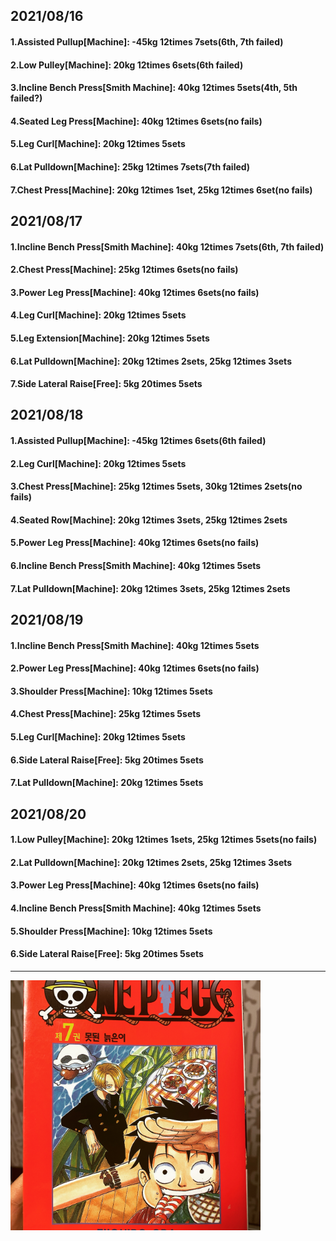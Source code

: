 ## 2021/08/16
#### 1.Assisted Pullup\[Machine\]: -45kg 12times 7sets(6th, 7th failed)
#### 2.Low Pulley\[Machine\]: 20kg 12times 6sets(6th failed)
#### 3.Incline Bench Press\[Smith Machine\]: 40kg 12times 5sets(4th, 5th failed?)
#### 4.Seated Leg Press\[Machine\]: 40kg 12times 6sets(no fails)
#### 5.Leg Curl\[Machine\]: 20kg 12times 5sets
#### 6.Lat Pulldown\[Machine\]: 25kg 12times 7sets(7th failed)
#### 7.Chest Press\[Machine\]: 20kg 12times 1set, 25kg 12times 6set(no fails)

## 2021/08/17
#### 1.Incline Bench Press\[Smith Machine\]: 40kg 12times 7sets(6th, 7th failed)
#### 2.Chest Press\[Machine\]: 25kg 12times 6sets(no fails)
#### 3.Power Leg Press\[Machine\]: 40kg 12times 6sets(no fails)
#### 4.Leg Curl\[Machine\]: 20kg 12times 5sets
#### 5.Leg Extension\[Machine\]: 20kg 12times 5sets
#### 6.Lat Pulldown\[Machine\]: 20kg 12times 2sets, 25kg 12times 3sets
#### 7.Side Lateral Raise\[Free\]: 5kg 20times 5sets


## 2021/08/18
#### 1.Assisted Pullup\[Machine\]: -45kg 12times 6sets(6th failed)
#### 2.Leg Curl\[Machine\]: 20kg 12times 5sets
#### 3.Chest Press\[Machine\]: 25kg 12times 5sets, 30kg 12times 2sets(no fails)
#### 4.Seated Row\[Machine\]: 20kg 12times 3sets, 25kg 12times 2sets
#### 5.Power Leg Press\[Machine\]: 40kg 12times 6sets(no fails)
#### 6.Incline Bench Press\[Smith Machine\]: 40kg 12times 5sets
#### 7.Lat Pulldown\[Machine\]: 20kg 12times 3sets, 25kg 12times 2sets


## 2021/08/19
#### 1.Incline Bench Press\[Smith Machine\]: 40kg 12times 5sets
#### 2.Power Leg Press\[Machine\]: 40kg 12times 6sets(no fails)
#### 3.Shoulder Press\[Machine\]: 10kg 12times 5sets
#### 4.Chest Press\[Machine\]: 25kg 12times 5sets
#### 5.Leg Curl\[Machine\]: 20kg 12times 5sets
#### 6.Side Lateral Raise\[Free\]: 5kg 20times 5sets
#### 7.Lat Pulldown\[Machine\]: 20kg 12times 5sets


## 2021/08/20
#### 1.Low Pulley\[Machine\]: 20kg 12times 1sets, 25kg 12times 5sets(no fails) 
#### 2.Lat Pulldown\[Machine\]: 20kg 12times 2sets, 25kg 12times 3sets 
#### 3.Power Leg Press\[Machine\]: 40kg 12times 6sets(no fails)
#### 4.Incline Bench Press\[Smith Machine\]: 40kg 12times 5sets
#### 5.Shoulder Press\[Machine\]: 10kg 12times 5sets
#### 6.Side Lateral Raise\[Free\]: 5kg 20times 5sets


---
<img src='./_resources/__07.jpg' width='400px' />
